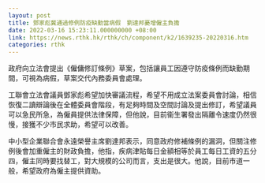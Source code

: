 ```yaml
---
layout: post
title: 鄧家彪冀通過修例防疫缺勤當病假　劉達邦憂增僱主負擔
date: 2022-03-16 15:23:11.000000000 +08:00
link: https://news.rthk.hk/rthk/ch/component/k2/1639235-20220316.htm
categories: rthk
---
```


政府向立法會提出《僱傭修訂條例》草案，包括讓員工因遵守防疫條例而缺勤期間，可視為病假，草案交代內務委員會處理。

工聯會立法會議員鄧家彪希望加快審議流程，希望不用成立法案委員會討論，相信恢復二讀辯論後在全體委員會階段，有足夠時間及空間討論及提出修訂，希望議員可以急民所急，為僱員提供法律保障，但他說，目前衞生署發出隔離令速度仍然很慢，接獲不少市民求助，希望可以改善。

中小型企業聯合會永遠榮譽主席劉達邦表示，同意政府修補條例的漏洞，但關注修例後會加重僱主的財政負擔，他指，疾病津貼每日金額相等於員工每日工資的五分四，僱主同時要找替工，對大規模的公司而言，支出是很大。他說，目前市道一般，希望政府為僱主提供資助。
